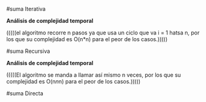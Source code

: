 #suma Iterativa

**Análisis de complejidad temporal**

(((((el algoritmo recorre n pasos ya que usa un ciclo que va i = 1 hatsa n, por los que su complejidad es O(n*n) para el peor de los casos.)))))

#suma Recursiva

**Análisis de complejidad temporal**

(((((El algoritmo se manda a llamar así mismo n veces, por los que su complejidad es O(n*n*n) para el peor de los casos.)))))

#suma Directa
